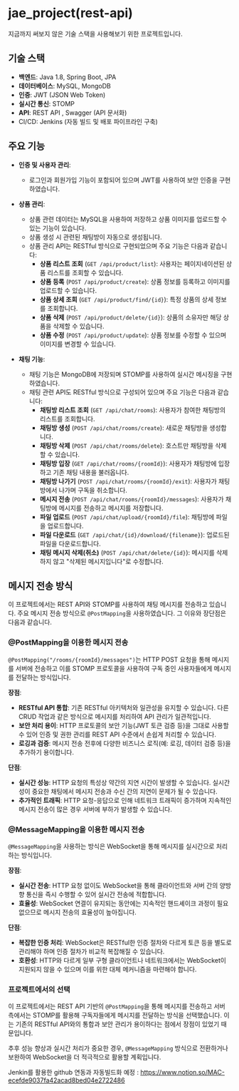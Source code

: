 # jae_project(rest-api)

지금까지 써보지 않은 기술 스택을 사용해보기 위한 프로젝트입니다.

## 기술 스택
- **백엔드**: Java 1.8, Spring Boot, JPA
- **데이터베이스**: MySQL, MongoDB
- **인증**: JWT (JSON Web Token)
- **실시간 통신**: STOMP
- **API**: REST API , Swagger (API 문서화)
- CI/CD: Jenkins (자동 빌드 및 배포 파이프라인 구축)

## 주요 기능

- **인증 및 사용자 관리**:
  - 로그인과 회원가입 기능이 포함되어 있으며 JWT를 사용하여 보안 인증을 구현하였습니다.

- **상품 관리**:
  - 상품 관련 데이터는 MySQL을 사용하여 저장하고 상품 이미지를 업로드할 수 있는 기능이 있습니다.
  - 상품 생성 시 관련된 채팅방이 자동으로 생성됩니다.
  - 상품 관리 API는 RESTful 방식으로 구현되었으며 주요 기능은 다음과 같습니다:
    - **상품 리스트 조회** (`GET /api/product/list`): 사용자는 페이지네이션된 상품 리스트를 조회할 수 있습니다.
    - **상품 등록** (`POST /api/product/create`): 상품 정보를 등록하고 이미지를 업로드할 수 있습니다.
    - **상품 상세 조회** (`GET /api/product/find/{id}`): 특정 상품의 상세 정보를 조회합니다.
    - **상품 삭제** (`POST /api/product/delete/{id}`): 상품의 소유자만 해당 상품을 삭제할 수 있습니다.
    - **상품 수정** (`POST /api/product/update`): 상품 정보를 수정할 수 있으며 이미지를 변경할 수 있습니다.

- **채팅 기능**:
  - 채팅 기능은 MongoDB에 저장되며 STOMP를 사용하여 실시간 메시징을 구현하였습니다.
  - 채팅 관련 API도 RESTful 방식으로 구성되어 있으며 주요 기능은 다음과 같습니다:
    - **채팅방 리스트 조회** (`GET /api/chat/rooms`): 사용자가 참여한 채팅방의 리스트를 조회합니다.
    - **채팅방 생성** (`POST /api/chat/rooms/create`): 새로운 채팅방을 생성합니다.
    - **채팅방 삭제** (`POST /api/chat/rooms/delete`): 호스트만 채팅방을 삭제할 수 있습니다.
    - **채팅방 입장** (`GET /api/chat/rooms/{roomId}`): 사용자가 채팅방에 입장하고 기존 채팅 내용을 불러옵니다.
    - **채팅방 나가기** (`POST /api/chat/rooms/{roomId}/exit`): 사용자가 채팅방에서 나가며 구독을 취소합니다.
    - **메시지 전송** (`POST /api/chat/rooms/{roomId}/messages`): 사용자가 채팅방에 메시지를 전송하고 메시지를 저장합니다.
    - **파일 업로드** (`POST /api/chat/upload/{roomId}/file`): 채팅방에 파일을 업로드합니다.
    - **파일 다운로드** (`GET /api/chat/{id}/download/{filename}`): 업로드된 파일을 다운로드합니다.
    - **채팅 메시지 삭제(취소)** (`POST /api/chat/delete/{id}`): 메시지를 삭제하지 않고 "삭제된 메시지입니다"로 수정합니다.

## 메시지 전송 방식

이 프로젝트에서는 REST API와 STOMP를 사용하여 채팅 메시지를 전송하고 있습니다. 주요 메시지 전송 방식으로 `@PostMapping`을 사용하였습니다. 그 이유와 장단점은 다음과 같습니다.

### @PostMapping을 이용한 메시지 전송

`@PostMapping("/rooms/{roomId}/messages")`는 HTTP POST 요청을 통해 메시지를 서버에 전송하고 이를 STOMP 프로토콜을 사용하여 구독 중인 사용자들에게 메시지를 전달하는 방식입니다.

**장점**:
- **RESTful API 통합**: 기존 RESTful 아키텍처와 일관성을 유지할 수 있습니다. 다른 CRUD 작업과 같은 방식으로 메시지를 처리하여 API 관리가 일관적입니다.
- **보안 처리 용이**: HTTP 프로토콜의 보안 기능(JWT 토큰 검증 등)을 그대로 사용할 수 있어 인증 및 권한 관리를 REST API 수준에서 손쉽게 처리할 수 있습니다.
- **로깅과 검증**: 메시지 전송 전후에 다양한 비즈니스 로직(예: 로깅, 데이터 검증 등)을 추가하기 용이합니다.

**단점**:
- **실시간 성능**: HTTP 요청의 특성상 약간의 지연 시간이 발생할 수 있습니다. 실시간성이 중요한 채팅에서 메시지 전송과 수신 간의 지연이 문제가 될 수 있습니다.
- **추가적인 트래픽**: HTTP 요청-응답으로 인해 네트워크 트래픽이 증가하며 지속적인 메시지 전송이 많은 경우 서버에 부하가 발생할 수 있습니다.

### @MessageMapping을 이용한 메시지 전송

`@MessageMapping`을 사용하는 방식은 WebSocket을 통해 메시지를 실시간으로 처리하는 방식입니다.

**장점**:
- **실시간 전송**: HTTP 요청 없이도 WebSocket을 통해 클라이언트와 서버 간의 양방향 통신을 즉시 수행할 수 있어 실시간 전송에 적합합니다.
- **효율성**: WebSocket 연결이 유지되는 동안에는 지속적인 핸드셰이크 과정이 필요 없으므로 메시지 전송의 효율성이 높아집니다.

**단점**:
- **복잡한 인증 처리**: WebSocket은 RESTful한 인증 절차와 다르게 토큰 등을 별도로 관리해야 하며 인증 절차가 비교적 복잡해질 수 있습니다.
- **호환성**: HTTP와 다르게 일부 구형 클라이언트나 네트워크에서는 WebSocket이 지원되지 않을 수 있으며 이를 위한 대체 메커니즘을 마련해야 합니다.

### 프로젝트에서의 선택

이 프로젝트에서는 REST API 기반의 `@PostMapping`을 통해 메시지를 전송하고 서버 측에서는 STOMP를 활용해 구독자들에게 메시지를 전달하는 방식을 선택했습니다. 이는 기존의 RESTful API와의 통합과 보안 관리가 용이하다는 점에서 장점이 있었기 때문입니다.

추후 성능 향상과 실시간 처리가 중요한 경우, `@MessageMapping` 방식으로 전환하거나 보완하여 WebSocket을 더 적극적으로 활용할 계획입니다.


Jenkin를 활용한 github 연동과 자동빌드화 예정 : https://www.notion.so/MAC-ecefde9037fa42acad8bed04e2722486

